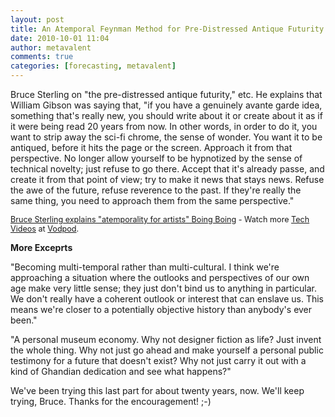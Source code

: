 ```yaml
---
layout: post
title: An Atemporal Feynman Method for Pre-Distressed Antique Futurity Now
date: 2010-10-01 11:04
author: metavalent
comments: true
categories: [forecasting, metavalent]
---
```

Bruce Sterling on "the pre-distressed antique futurity," etc. He explains that William Gibson was saying that, "if you have a genuinely avante garde idea, something that's really new, you should write about it or create about it as if it were being read 20 years from now. In other words, in order to do it, you want to strip away the sci-fi chrome, the sense of wonder. You want it to be antiqued, before it hits the page or the screen. Approach it from that perspective. No longer allow yourself to be hypnotized by the sense of technical novelty; just refuse to go there. Accept that it's already passe, and create it from that point of view; try to make it news that stays news. Refuse the awe of the future, refuse reverence to the past. If they're really the same thing, you need to approach them from the same perspective."

  <div style="font-size:.9em;">
  <a href="http://vodpod.com/watch/3209370-bruce-sterling-explains-atemporality-for-artists-boing-boing">Bruce Sterling explains "atemporality for artists" Boing Boing</a>
- Watch more <a href="http://vodpod.com/tech">Tech Videos</a> at <a href="http://vodpod.com">Vodpod</a>.</div>

<strong>More Exceprts</strong>

"Becoming multi-temporal rather than multi-cultural. I think we're approaching a situation where the outlooks and perspectives of our own age make very little sense; they just don't bind us to anything in particular. We don't really have a coherent outlook or interest that can enslave us. This means we're closer to a potentially objective history than anybody's ever been."

"A personal museum economy. Why not designer fiction as life? Just invent the whole thing. Why not just go ahead and make yourself a personal public testimony for a future that doesn't exist? Why not just carry it out with a kind of Ghandian dedication and see what happens?"

We've been trying this last part for about twenty years, now. We'll keep trying, Bruce. Thanks for the encouragement! ;-)
